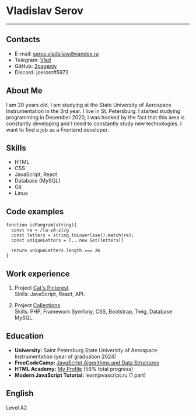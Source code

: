 # Vladislav Serov

---

## Contacts
* E-mail: serov.vladsilaw@yandex.ru
* Telegram: [Vlad](https://t.me/besdarb)
* GitHub: [2pageniy](https://github.com/2pageniy)
* Discord: joeront#5973

## About Me
I am 20 years old, I am studying at the State University of Aerospace Instrumentation in the 3rd year. I live in St. Petersburg. I started studying programming in December 2020, I was hooked by the fact that this area is constantly developing and I need to constantly study new technologies. I want to find a job as a Frontend developer.

## Skills
* HTML
* CSS
* JavaScript, React
* Database (MySQL)
* Git
* Linux

## Code examples
```
function isPangram(string){
  const re = /[a-zA-z]/g
  const letters = string.toLowerCase().match(re);
  const uniqueLetters = [...new Set(letters)]
  
  return uniqueLetters.length === 26
}
```

## Work experience
1. Project [Cat's Pinterest](https://2pageniy.github.io/frontend-challenge/).<br>
    Skills: JavaScript, React, API.

2. Project [Collections](https://immense-eyrie-26368.herokuapp.com).<br>
    Skills: PHP, Framework Symfony, CSS, Bootstrap, Twig, Database MySQL.

## Education
* **University:** Saint Petersburg State University of Aerospace Instrumentation (year of graduation 2024)
* **FreeCodeCamp:** [JavaScript Algorithms and Data Structures](https://www.freecodecamp.org/certification/2pageniy/javascript-algorithms-and-data-structures)
* **HTML Academy:** [My Profile](https://htmlacademy.ru/profile/id1669841) (56% total progress)
* **Modern JavaScript Tutorial:** learnjavascript.ru (1 part)

## English
Level A2